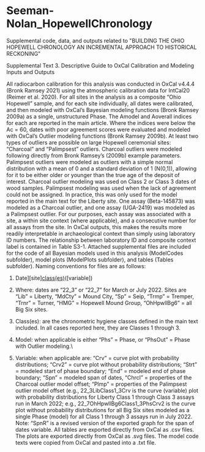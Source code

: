 # Seeman-Nolan_HopewellChronology
Supplemental code, data, and outputs related to "BUILDING THE OHIO HOPEWELL CHRONOLOGY AN INCREMENTAL APPROACH TO HISTORICAL RECKONING"

Supplemental Text 3. Descriptive Guide to OxCal Calibration and Modeling Inputs and Outputs

All radiocarbon calibration for this analysis was conducted in OxCal v4.4.4 (Bronk Ramsey 2021) using the atmospheric calibration data for IntCal20 (Reimer et al. 2020).  For all sites in the analysis as a composite “Ohio Hopewell” sample, and for each site individually, all dates were calibrated, and then modeled with OxCal’s Bayesian modeling functions (Bronk Ramsey 2009a) as a single, unstructured Phase.  The Amodel and Aoverall indices for each are reported in the main article. Where the indices were below the Ac = 60, dates with poor agreement scores were evaluated and modeled with OxCal’s Outlier modeling functions (Bronk Ramsey 2009b).  At least two types of outliers are possible on large Hopewell ceremonial sites: “Charcoal” and “Palimpsest” outliers. Charcoal outliers were modeled following directly from Bronk Ramsey’s (2009b) example parameters. Palimpsest outliers were modeled as outliers with a simple normal distribution with a mean of 0 and a standard deviation of 1 (N(0,1)), allowing for it to be either older or younger than the true age of the deposit of interest. Charcoal outlier modeling was used on Class 2 or Class 3 dates of wood samples. Palimpsest modeling was used when the lack of agreement could not be assigned. In practice, this was only used for the model reported in the main text for the Liberty site. One assay (Beta-145873) was modeled as a Charcoal outlier, and one assay (UGA-2419) was modeled as a Palimpsest outlier.
	For our purposes, each assay was associated with a site, a within site context (where applicable), and a consecutive number for all assays from the site.  In OxCal outputs, this makes the results more readily interpretable in archaeological context than simply using laboratory ID numbers. The relationship between laboratory ID and composite context label is contained in Table S3-1.  Attached supplemental files are included for the code of all Bayesian models used in this analysis (ModelCodes subfolder), model plots (ModelPlots subfolder), and tables (Tables subfolder).  Naming conventions for files are as follows:
1. Date][site][class(es)]([model])([variable])

2. Where:
dates are “22_3” or “22_7” for March or July 2022.
Sites are “Lib” = Liberty, “MdCty” = Mound City, “Sp” = Seip, “Trmp” = Tremper, “Trnr” = Turner, “HMG” = Hopewell Mound Group, “OhHpwllBg6” = all Big Six sites.
3. Class(es): are the chronometric hygiene classes defined in the main text included. In all cases 	reported here, they are Classes 1 through 3.
4. Model: when applicable is either “Phs” = Phase, or “PhsOut” = Phase with Outlier modeling.\
5. Variable: when applicable are: “Crv” = curve plot with probability distributions; “Crv2” = 	curve plot without probability distributions; “Strt” = modeled start of phase boundary;	“End” = modeled end of phase boundary; “Spn” = modeled span of dates, “Chrcl” = properties of the Charcoal outlier model offset; “Plmp” = properties of the Palimpsest 	outlier model offset (e.g., 22_3LibClass1_3Crv is the curve (variable) plot with probability distributions for Liberty Class 1 through Class 3 assays run in March 2022; e.g., 22_7OhHpwllBg6Class1_3PhsCrv2 is the curve plot without probability distributions for all Big Six sites modeled as a single Phase (model) for all Class 1 through 3 assays run in July 2022.
	Note: “SpnR” is a revised version of the exported graph for the span of dates variable.
All tables are exported directly from OxCal as .csv files. The plots are exported directly from OxCal as .svg files.  The model code texts were copied from OxCal and pasted into a .txt file.
